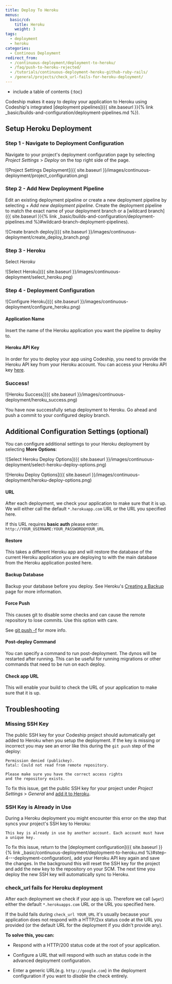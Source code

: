 ```yaml
---
title: Deploy To Heroku
menus:
  basic/cd:
    title: Heroku
    weight: 3
tags:
  - deployment
  - heroku
categories:
  - Continous Deployment    
redirect_from:
  - /continuous-deployment/deployment-to-heroku/
  - /faq/push-to-heroku-rejected/
  - /tutorials/continuous-deployment-heroku-github-ruby-rails/
  - /general/projects/check_url-fails-for-heroku-deployment/
---
```


* include a table of contents
{:toc}

Codeship makes it easy to deploy your application to Heroku using Codeship's integrated [deployment pipelines]({{ site.baseurl }}{% link _basic/builds-and-configuration/deployment-pipelines.md %}).

## Setup Heroku Deployment

### Step 1 - Navigate to Deployment Configuration
Navigate to your project's deployment configuration page by selecting _Project Settings_ > _Deploy_ on the top right side of the page.

![Project Settings Deployment]({{ site.baseurl }}/images/continuous-deployment/project_configuration.png)

### Step 2 - Add New Deployment Pipeline
Edit an existing deployment pipeline or create a new deployment pipeline by selecting + _Add new deployment pipeline_. Create the deployment pipeline to match the exact name of your deployment branch or a [wildcard branch]({{ site.baseurl }}{% link _basic/builds-and-configuration/deployment-pipelines.md %}#wildcard-branch-deployment-pipelines).

![Create branch deploy]({{ site.baseurl }}/images/continuous-deployment/create_deploy_branch.png)

### Step 3 - Heroku
Select _Heroku_

![Select Heroku]({{ site.baseurl }}/images/continuous-deployment/select_heroku.png)


### Step 4 - Deployment Configuration

![Configure Heroku]({{ site.baseurl }}/images/continuous-deployment/configure_heroku.png)

#### Application Name
Insert the name of the Heroku application you want the pipeline to deploy to.

#### Heroku API Key
In order for you to deploy your app using Codeship, you need to provide the Heroku API key from your Heroku account. You can access your Heroku API key [here](https://dashboard.heroku.com/account).

### Success!

![Heroku Success]({{ site.baseurl }}/images/continuous-deployment/heroku_success.png)

You have now successfully setup deployment to Heroku. Go ahead and push a commit to your configured deploy branch.

## Additional Configuration Settings (optional)
You can configure additional settings to your Heroku deployment by selecting **More Options**:

![Select Heroku Deploy Options]({{ site.baseurl }}/images/continuous-deployment/select-heroku-deploy-options.png)

![Heroku Deploy Options]({{ site.baseurl }}/images/continuous-deployment/heroku-deploy-options.png)

#### URL
After each deployment, we check your application to make sure that it is up. We will either call the default `*.herokuapp.com` URL or the URL you specified here.

If this URL requires **basic auth** please enter: `http://YOUR_USERNAME:YOUR_PASSWORD@YOUR_URL`

#### Restore
This takes a different Heroku app and will restore the database of the current Heroku application you are deploying to with the main database from the Heroku application posted here.

#### Backup Database
Backup your database before you deploy. See Heroku's [Creating a Backup](https://devcenter.heroku.com/articles/heroku-postgres-backups#creating-a-backup) page for more information.

#### Force Push
This causes git to disable some checks and can cause the remote repository to lose commits. Use this option with care.

See [git push -f](https://git-scm.com/docs/git-push) for more info.

#### Post-deploy Command
You can specify a command to run post-deployment. The dynos will be restarted after running. This can be useful for running migrations or other commands that need to be run on each deploy.

#### Check app URL
This will enable your build to check the URL of your application to make sure that it is up.

## Troubleshooting

### Missing SSH Key
The public SSH key for your Codeship project should automatically get added to Heroku when you setup the deployment. If the key is missing or incorrect you may see an error like this during the `git push` step of the deploy:

```
Permission denied (publickey).
fatal: Could not read from remote repository.

Please make sure you have the correct access rights
and the repository exists.
```

To fix this issue, get the public SSH key for your project under _Project Settings_ > _General_ and [add it to Heroku](https://devcenter.heroku.com/articles/keys#adding-keys-to-heroku).

### SSH Key is Already in Use

During a Heroku deployment you might encounter this error on the step that syncs your project's SSH key to Heroku:

```
This key is already in use by another account. Each account must have a unique key.
```

To fix this issue, return to the [deployment configuration]({{ site.baseurl }}{% link _basic/continuous-deployment/deployment-to-heroku.md %}#step-4---deployment-configuration), add your Heroku API key again and save the changes. In the background this will reset the SSH key for the project and add the new key to the repository on your SCM. The next time you deploy the new SSH key will automatically sync to Heroku.

### check_url fails for Heroku deployment

After each deployment we check if your app is up. Therefore we call (`wget`) either the default `*.herokuapps.com` URL or the URL you specified here.

If the build fails during `check_url YOUR_URL` it's usually because your application does not respond with a HTTP/2xx status code at the URL you provided (or the default URL for the deployment if you didn't provide any).

**To solve this, you can:**

* Respond with a HTTP/200 status code at the root of your application.

* Configure a URL that will respond with such an status code in the advanced deployment configuration.

* Enter a generic URL(e.g. `http://google.com`) in the deployment configuration if you want to _disable_ the check entirely.

